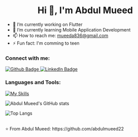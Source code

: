  <h1 align="center">Hi 👋, I'm Abdul Mueed</h1>

- 🔭 I’m currently working on Flutter
- 🌱 I’m currently learning Mobile Application Development
- 📫 How to reach me: mueeda836@gmail.com
- ⚡ Fun fact: I'm comming to teen
  
### Connect with me:
<div id="badges">
  <a href="https://github.com/abdulmueed22">
    <img src="https://img.shields.io/badge/Github-white?style=for-the-badge&logo=Github&logoColor=black" alt="Github Badge"/>
  </a>
<a href="https://www.linkedin.com/in/abdul-mueed-709386254/">
  <img src="https://img.shields.io/badge/LinkedIn-blue?style=for-the-badge&logo=linkedin&logoColor=white" alt="LinkedIn Badge"/>
</a>
</div>

### Languages and Tools:
[![My Skills](https://skillicons.dev/icons?i=flutter,dart,firebase,github,git,html,css,cs,vscode,visualstudio&perline=5)](https://skillicons.dev)

![Abdul Mueed's GitHub stats](https://github-readme-stats.vercel.app/api?username=abdulmueed22&show_icons=true&theme=dark)

![Top Langs](https://github-readme-stats.vercel.app/api/top-langs/?username=abdulmueed22&theme=dark)


<br>
⭐️ From Abdul Mueed: https://github.com/abdulmueed22
